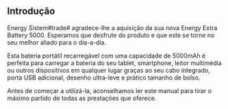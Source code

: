 ##  Introdução

Energy Sistem#trade# agradece-lhe a aquisição da sua nova Energy Extra Battery 5000. Esperamos que desfrute do produto e que este se torne no seu melhor aliado para o dia-a-dia. 

Esta bateria portátil recarregável com uma capacidade de 5000mAh é perfeita para carregar a bateria do seu tablet, smartphone, leitor multimédia ou outros dispositivos em qualquer lugar graças ao seu cabo integrado, porta USB adicional, desenho ultra-leve e prático tamanho de bolso. 

Antes de começar a utilizá-la, aconselhamos ler este manual para tirar o máximo partido de todas as prestações que oferece.

